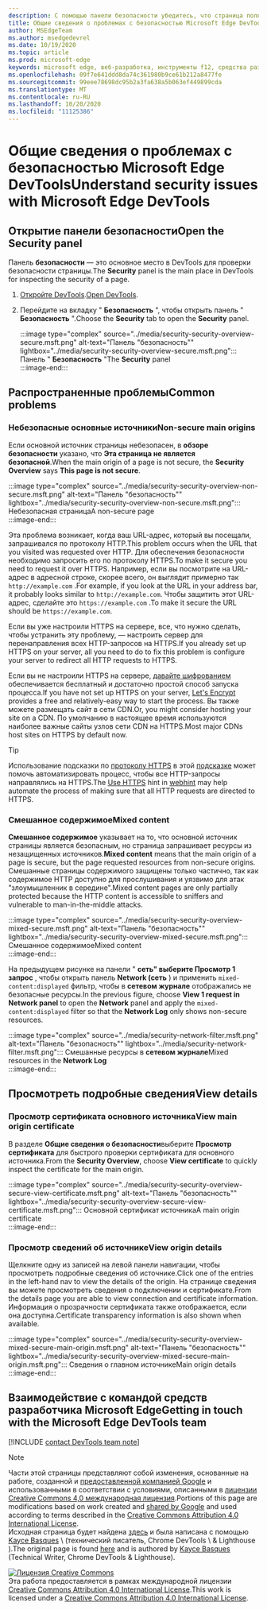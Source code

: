 ```yaml
---
description: С помощью панели безопасности убедитесь, что страница полностью защищена HTTPS.
title: Общие сведения о проблемах с безопасностью Microsoft Edge DevTools
author: MSEdgeTeam
ms.author: msedgedevrel
ms.date: 10/19/2020
ms.topic: article
ms.prod: microsoft-edge
keywords: microsoft edge, веб-разработка, инструменты f12, средства разработчика
ms.openlocfilehash: 09f7e641ddd8da74c361980b9ce61b212a8477fe
ms.sourcegitcommit: 99eee78698dc95b2a3fa638a5b063ef449899cda
ms.translationtype: MT
ms.contentlocale: ru-RU
ms.lasthandoff: 10/20/2020
ms.locfileid: "11125386"
---
```

<!-- Copyright Kayce Basques 

   Licensed under the Apache License, Version 2.0 (the "License");
   you may not use this file except in compliance with the License.
   You may obtain a copy of the License at

       https://www.apache.org/licenses/LICENSE-2.0

   Unless required by applicable law or agreed to in writing, software
   distributed under the License is distributed on an "AS IS" BASIS,
   WITHOUT WARRANTIES OR CONDITIONS OF ANY KIND, either express or implied.
   See the License for the specific language governing permissions and
   limitations under the License.  -->  

# <span data-ttu-id="dfc82-104">Общие сведения о проблемах с безопасностью Microsoft Edge DevTools</span><span class="sxs-lookup"><span data-stu-id="dfc82-104">Understand security issues with Microsoft Edge DevTools</span></span>  

  

<!--Use the **Security** Panel in [Microsoft Edge DevTools][MicrosoftEdgeDevTools] to make sure HTTPS is properly implemented on a page.  See **Why HTTPS Matters** to learn why every website should be protected with HTTPS, even sites that do not handle sensitive user data.  -->  

<!--todo: add section when why-https is available -->  

## <span data-ttu-id="dfc82-105">Открытие панели безопасности</span><span class="sxs-lookup"><span data-stu-id="dfc82-105">Open the Security panel</span></span>  

<span data-ttu-id="dfc82-106">Панель **безопасности** — это основное место в DevTools для проверки безопасности страницы.</span><span class="sxs-lookup"><span data-stu-id="dfc82-106">The **Security** panel is the main place in DevTools for inspecting the security of a page.</span></span>  

1.  <span data-ttu-id="dfc82-107">[Откройте DevTools][DevToolsOpen].</span><span class="sxs-lookup"><span data-stu-id="dfc82-107">[Open DevTools][DevToolsOpen].</span></span>  
1.  <span data-ttu-id="dfc82-108">Перейдите на вкладку " **Безопасность** ", чтобы открыть панель " **Безопасность** ".</span><span class="sxs-lookup"><span data-stu-id="dfc82-108">Choose the **Security** tab to open the **Security** panel.</span></span>  
    
    :::image type="complex" source="../media/security-security-overview-secure.msft.png" alt-text="Панель &quot;безопасность&quot;" lightbox="../media/security-security-overview-secure.msft.png":::
       <span data-ttu-id="dfc82-110">Панель " **Безопасность** "</span><span class="sxs-lookup"><span data-stu-id="dfc82-110">The **Security** panel</span></span>  
    :::image-end:::  
    
## <span data-ttu-id="dfc82-111">Распространенные проблемы</span><span class="sxs-lookup"><span data-stu-id="dfc82-111">Common problems</span></span>  

### <span data-ttu-id="dfc82-112">Небезопасные основные источники</span><span class="sxs-lookup"><span data-stu-id="dfc82-112">Non-secure main origins</span></span>  

<span data-ttu-id="dfc82-113">Если основной источник страницы небезопасен, в **обзоре безопасности** указано, что **Эта страница не является безопасной**.</span><span class="sxs-lookup"><span data-stu-id="dfc82-113">When the main origin of a page is not secure, the **Security Overview** says **This page is not secure**.</span></span>  

:::image type="complex" source="../media/security-security-overview-non-secure.msft.png" alt-text="Панель &quot;безопасность&quot;" lightbox="../media/security-security-overview-non-secure.msft.png":::
   <span data-ttu-id="dfc82-115">Небезопасная страница</span><span class="sxs-lookup"><span data-stu-id="dfc82-115">A non-secure page</span></span>  
:::image-end:::  

<span data-ttu-id="dfc82-116">Эта проблема возникает, когда ваш URL-адрес, который вы посещали, запрашивался по протоколу HTTP.</span><span class="sxs-lookup"><span data-stu-id="dfc82-116">This problem occurs when the URL that you visited was requested over HTTP.</span></span>  <span data-ttu-id="dfc82-117">Для обеспечения безопасности необходимо запросить его по протоколу HTTPS.</span><span class="sxs-lookup"><span data-stu-id="dfc82-117">To make it secure you need to request it over HTTPS.</span></span>  <span data-ttu-id="dfc82-118">Например, если вы посмотрите на URL-адрес в адресной строке, скорее всего, он выглядит примерно так `http://example.com` .</span><span class="sxs-lookup"><span data-stu-id="dfc82-118">For example, if you look at the URL in your address bar, it probably looks similar to `http://example.com`.</span></span>  <span data-ttu-id="dfc82-119">Чтобы защитить этот URL-адрес, сделайте это `https://example.com` .</span><span class="sxs-lookup"><span data-stu-id="dfc82-119">To make it secure the URL should be `https://example.com`.</span></span>  

<span data-ttu-id="dfc82-120">Если вы уже настроили HTTPS на сервере, все, что нужно сделать, чтобы устранить эту проблему, — настроить сервер для перенаправления всех HTTP-запросов на HTTPS.</span><span class="sxs-lookup"><span data-stu-id="dfc82-120">If you already set up HTTPS on your server, all you need to do to fix this problem is configure your server to redirect all HTTP requests to HTTPS.</span></span>  

<span data-ttu-id="dfc82-121">Если вы не настроили HTTPS на сервере, [давайте шифрованием][LetsEncrypt] обеспечивается бесплатный и достаточно простой способ запуска процесса.</span><span class="sxs-lookup"><span data-stu-id="dfc82-121">If you have not set up HTTPS on your server, [Let's Encrypt][LetsEncrypt] provides a free and relatively-easy way to start the process.</span></span>  <span data-ttu-id="dfc82-122">Вы также можете размещать сайт в сети CDN.</span><span class="sxs-lookup"><span data-stu-id="dfc82-122">Or, you might consider hosting your site on a CDN.</span></span>  <span data-ttu-id="dfc82-123">По умолчанию в настоящее время используются наиболее важные сайты узлов сети CDN на HTTPS.</span><span class="sxs-lookup"><span data-stu-id="dfc82-123">Most major CDNs host sites on HTTPS by default now.</span></span>  

> [!TIP]
> <span data-ttu-id="dfc82-124">Использование подсказки по [протоколу HTTPS][WebhintUseHttps] в этой [подсказке][Webhint] может помочь автоматизировать процесс, чтобы все HTTP-запросы направлялись на HTTPS.</span><span class="sxs-lookup"><span data-stu-id="dfc82-124">The [Use HTTPS][WebhintUseHttps] hint in [webhint][Webhint] may help automate the process of making sure that all HTTP requests are directed to HTTPS.</span></span>  

### <span data-ttu-id="dfc82-125">Смешанное содержимое</span><span class="sxs-lookup"><span data-stu-id="dfc82-125">Mixed content</span></span>  

<span data-ttu-id="dfc82-126">**Смешанное содержимое** указывает на то, что основной источник страницы является безопасным, но страница запрашивает ресурсы из незащищенных источников.</span><span class="sxs-lookup"><span data-stu-id="dfc82-126">**Mixed content** means that the main origin of a page is secure, but the page requested resources from non-secure origins.</span></span>  <span data-ttu-id="dfc82-127">Смешанные страницы содержимого защищены только частично, так как содержимое HTTP доступно для прослушивания и уязвимо для атак "злоумышленник в середине".</span><span class="sxs-lookup"><span data-stu-id="dfc82-127">Mixed content pages are only partially protected because the HTTP content is accessible to sniffers and vulnerable to man-in-the-middle attacks.</span></span>  

:::image type="complex" source="../media/security-security-overview-mixed-secure.msft.png" alt-text="Панель &quot;безопасность&quot;" lightbox="../media/security-security-overview-mixed-secure.msft.png":::
   <span data-ttu-id="dfc82-129">Смешанное содержимое</span><span class="sxs-lookup"><span data-stu-id="dfc82-129">Mixed content</span></span>  
:::image-end:::  

<span data-ttu-id="dfc82-130">На предыдущем рисунке на панели " **сеть" выберите Просмотр 1 запрос** , чтобы открыть панель **Network (сеть** ) и применить `mixed-content:displayed` фильтр, чтобы в **сетевом журнале** отображались не безопасные ресурсы.</span><span class="sxs-lookup"><span data-stu-id="dfc82-130">In the previous figure, choose **View 1 request in Network panel** to open the **Network** panel and apply the `mixed-content:displayed` filter so that the **Network Log** only shows non-secure resources.</span></span>  

:::image type="complex" source="../media/security-network-filter.msft.png" alt-text="Панель &quot;безопасность&quot;" lightbox="../media/security-network-filter.msft.png":::
   <span data-ttu-id="dfc82-132">Смешанные ресурсы в **сетевом журнале**</span><span class="sxs-lookup"><span data-stu-id="dfc82-132">Mixed resources in the **Network Log**</span></span>  
:::image-end:::  

## <span data-ttu-id="dfc82-133">Просмотреть подробные сведения</span><span class="sxs-lookup"><span data-stu-id="dfc82-133">View details</span></span>  

### <span data-ttu-id="dfc82-134">Просмотр сертификата основного источника</span><span class="sxs-lookup"><span data-stu-id="dfc82-134">View main origin certificate</span></span>  

<span data-ttu-id="dfc82-135">В разделе **Общие сведения о безопасности**выберите **Просмотр сертификата** для быстрого проверки сертификата для основного источника.</span><span class="sxs-lookup"><span data-stu-id="dfc82-135">From the **Security Overview**, choose **View certificate** to quickly inspect the certificate for the main origin.</span></span>  

:::image type="complex" source="../media/security-security-overview-secure-view-certificate.msft.png" alt-text="Панель &quot;безопасность&quot;" lightbox="../media/security-security-overview-secure-view-certificate.msft.png":::
   <span data-ttu-id="dfc82-137">Основной сертификат источника</span><span class="sxs-lookup"><span data-stu-id="dfc82-137">A main origin certificate</span></span>  
:::image-end:::  

### <span data-ttu-id="dfc82-138">Просмотр сведений об источнике</span><span class="sxs-lookup"><span data-stu-id="dfc82-138">View origin details</span></span>  

<span data-ttu-id="dfc82-139">Щелкните одну из записей на левой панели навигации, чтобы просмотреть подробные сведения об источнике.</span><span class="sxs-lookup"><span data-stu-id="dfc82-139">Click one of the entries in the left-hand nav to view the details of the origin.</span></span>  <span data-ttu-id="dfc82-140">На странице сведения вы можете просмотреть сведения о подключении и сертификате.</span><span class="sxs-lookup"><span data-stu-id="dfc82-140">From the details page you are able to view connection and certificate information.</span></span>  <span data-ttu-id="dfc82-141">Информация о прозрачности сертификата также отображается, если она доступна.</span><span class="sxs-lookup"><span data-stu-id="dfc82-141">Certificate transparency information is also shown when available.</span></span>  

:::image type="complex" source="../media/security-security-overview-mixed-secure-main-origin.msft.png" alt-text="Панель &quot;безопасность&quot;" lightbox="../media/security-security-overview-mixed-secure-main-origin.msft.png":::
   <span data-ttu-id="dfc82-143">Сведения о главном источнике</span><span class="sxs-lookup"><span data-stu-id="dfc82-143">Main origin details</span></span>  
:::image-end:::  

## <span data-ttu-id="dfc82-144">Взаимодействие с командой средств разработчика Microsoft Edge</span><span class="sxs-lookup"><span data-stu-id="dfc82-144">Getting in touch with the Microsoft Edge DevTools team</span></span>  

[!INCLUDE [contact DevTools team note](../includes/contact-devtools-team-note.md)]  

<!-- links -->  

[MicrosoftEdgeDevTools]: ../../devtools-guide-chromium.md "Инструменты разработчика Microsoft EDGE (Chromium) | Документы Microsoft"  
[DevToolsOpen]: ../open.md "Открыть Microsoft Edge DevTools | Документы Microsoft"  
[LetsEncrypt]: https://letsencrypt.org "Шифрование-бесплатные сертификаты SSL/TLS"  

[Webhint]: https://webhint.io "Подсказка"  
[WebhintUseHttps]: https://webhint.io/docs/user-guide/hints/hint-https-only "Использование HTTPS | Документация по подсказкам"  

<!--[mixed]: /web/fundamentals/security/prevent-mixed-content/what-is-mixed-content ""  -->

> [!NOTE]
> <span data-ttu-id="dfc82-150">Части этой страницы представляют собой изменения, основанные на работе, созданной и [предоставленной компанией Google][GoogleSitePolicies] и использованными в соответствии с условиями, описанными в [лицензии Creative Commons 4,0 международная лицензия][CCA4IL].</span><span class="sxs-lookup"><span data-stu-id="dfc82-150">Portions of this page are modifications based on work created and [shared by Google][GoogleSitePolicies] and used according to terms described in the [Creative Commons Attribution 4.0 International License][CCA4IL].</span></span>  
> <span data-ttu-id="dfc82-151">Исходная страница будет найдена [здесь](https://developers.google.com/web/tools/chrome-devtools/security/index) и была написана с помощью [Kayce Basques][KayceBasques] \ (технический писатель, Chrome DevTools \ & Lighthouse \).</span><span class="sxs-lookup"><span data-stu-id="dfc82-151">The original page is found [here](https://developers.google.com/web/tools/chrome-devtools/security/index) and is authored by [Kayce Basques][KayceBasques] \(Technical Writer, Chrome DevTools \& Lighthouse\).</span></span>  

[![Лицензия Creative Commons][CCby4Image]][CCA4IL]  
<span data-ttu-id="dfc82-153">Эта работа предоставляется в рамках международной лицензии [Creative Commons Attribution 4.0 International License][CCA4IL].</span><span class="sxs-lookup"><span data-stu-id="dfc82-153">This work is licensed under a [Creative Commons Attribution 4.0 International License][CCA4IL].</span></span>  

[CCA4IL]: https://creativecommons.org/licenses/by/4.0  
[CCby4Image]: https://i.creativecommons.org/l/by/4.0/88x31.png  
[GoogleSitePolicies]: https://developers.google.com/terms/site-policies  
[KayceBasques]: https://developers.google.com/web/resources/contributors/kaycebasques  

